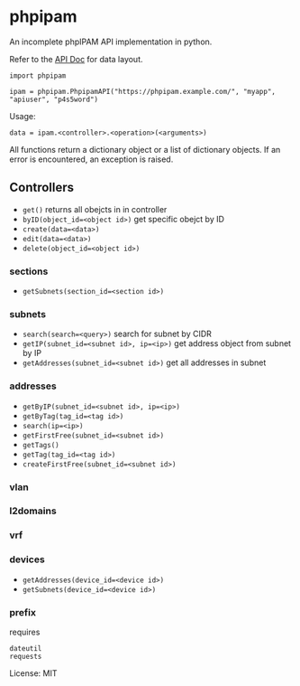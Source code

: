 # phpipam

An incomplete phpIPAM API implementation in python.

Refer to the [API Doc](https://phpipam.net/api-documentation/) for data layout.

```
import phpipam

ipam = phpipam.PhpipamAPI("https://phpipam.example.com/", "myapp", "apiuser", "p4s5word")
```

Usage:

```
data = ipam.<controller>.<operation>(<arguments>)
```

All functions return a dictionary object or a list of dictionary objects.
If an error is encountered, an exception is raised.

## Controllers

* `get()` returns all obejcts in in controller
* `byID(object_id=<object id>)` get specific obejct by ID
* `create(data=<data>)`
* `edit(data=<data>)`
* `delete(object_id=<object id>)`

### sections

* `getSubnets(section_id=<section id>)`

### subnets

* `search(search=<query>)` search for subnet by CIDR
* `getIP(subnet_id=<subnet id>, ip=<ip>)` get address object from subnet by IP
* `getAddresses(subnet_id=<subnet id>)` get all addresses in subnet

### addresses

* `getByIP(subnet_id=<subnet id>, ip=<ip>)`
* `getByTag(tag_id=<tag id>)`
* `search(ip=<ip>)`
* `getFirstFree(subnet_id=<subnet id>)`
* `getTags()`
* `getTag(tag_id=<tag id>)`
* `createFirstFree(subnet_id=<subnet id>)`

### vlan

### l2domains

### vrf

### devices

* `getAddresses(device_id=<device id>)`
* `getSubnets(device_id=<device id>)`

### prefix


requires

	dateutil
	requests

License: MIT
